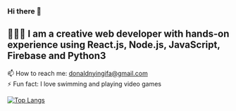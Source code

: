 ### Hi there 👋

<!--
**donaldnyingifa/donaldnyingifa** is a ✨ _special_ ✨ repository because its `README.md` (this file) appears on your GitHub profile.

Here are some ideas to get you started:

- 🔭 I’m currently working on ...
- 🌱 I’m currently learning ...
- 👯 I’m looking to collaborate on ...
- 🤔 I’m looking for help with ...
- 💬 Ask me about ...
- 📫 How to reach me: ...
- 😄 Pronouns: ...
- ⚡ Fun fact: ...
-->

## 🧑🏻‍💻 I am a creative web developer with hands-on experience using React.js, Node.js, JavaScript, Firebase and Python3 <br>
📫 How to reach me: donaldnyingifa@gmail.com <br>
⚡ Fun fact: I love swimming and playing video games

[![Top Langs](https://github-readme-stats.vercel.app/api/top-langs/?username=donaldnyingifa)](https://github.com/donaldnyingifa/github-readme-stats)
